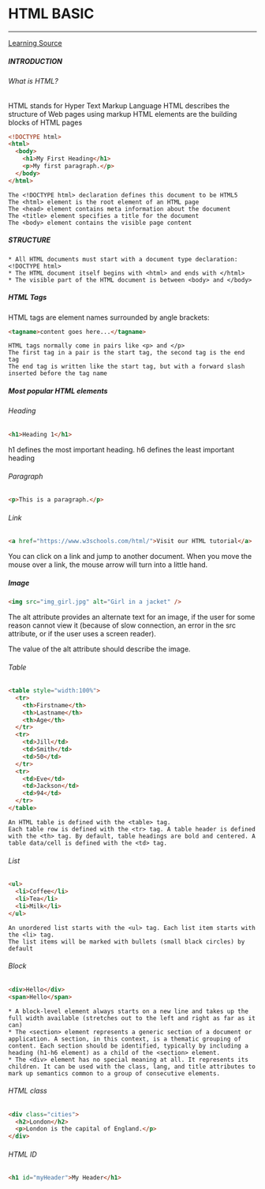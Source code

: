 # HTML BASIC

---

[Learning Source](https://www.w3schools.com/html/html_intro.asp)

##### INTRODUCTION

###### What is HTML?

HTML stands for Hyper Text Markup Language
HTML describes the structure of Web pages using markup
HTML elements are the building blocks of HTML pages

```html
<!DOCTYPE html>
<html>
  <body>
    <h1>My First Heading</h1>
    <p>My first paragraph.</p>
  </body>
</html>
```

```
The <!DOCTYPE html> declaration defines this document to be HTML5
The <html> element is the root element of an HTML page
The <head> element contains meta information about the document
The <title> element specifies a title for the document
The <body> element contains the visible page content
```

##### STRUCTURE

```
* All HTML documents must start with a document type declaration: <!DOCTYPE html>
* The HTML document itself begins with <html> and ends with </html>
* The visible part of the HTML document is between <body> and </body>
```

##### HTML Tags

HTML tags are element names surrounded by angle brackets:

```html
<tagname>content goes here...</tagname>
```

```
HTML tags normally come in pairs like <p> and </p>
The first tag in a pair is the start tag, the second tag is the end tag
The end tag is written like the start tag, but with a forward slash inserted before the tag name
```

##### Most popular HTML elements

###### Heading

```html
<h1>Heading 1</h1>
```

h1 defines the most important heading. h6 defines the least important heading

###### Paragraph

```html
<p>This is a paragraph.</p>
```

###### Link

```html
<a href="https://www.w3schools.com/html/">Visit our HTML tutorial</a>
```

You can click on a link and jump to another document.
When you move the mouse over a link, the mouse arrow will turn into a little hand.

##### Image

```html
<img src="img_girl.jpg" alt="Girl in a jacket" />
```

The alt attribute provides an alternate text for an image, if the user for some reason cannot view it (because of slow connection, an error in the src attribute, or if the user uses a screen reader).

The value of the alt attribute should describe the image.

###### Table

```html
<table style="width:100%">
  <tr>
    <th>Firstname</th>
    <th>Lastname</th>
    <th>Age</th>
  </tr>
  <tr>
    <td>Jill</td>
    <td>Smith</td>
    <td>50</td>
  </tr>
  <tr>
    <td>Eve</td>
    <td>Jackson</td>
    <td>94</td>
  </tr>
</table>
```

```
An HTML table is defined with the <table> tag.
Each table row is defined with the <tr> tag. A table header is defined with the <th> tag. By default, table headings are bold and centered. A table data/cell is defined with the <td> tag.
```

###### List

```html
<ul>
  <li>Coffee</li>
  <li>Tea</li>
  <li>Milk</li>
</ul>
```

```
An unordered list starts with the <ul> tag. Each list item starts with the <li> tag.
The list items will be marked with bullets (small black circles) by default
```

###### Block

```html
<div>Hello</div>
<span>Hello</span>
```

```
* A block-level element always starts on a new line and takes up the full width available (stretches out to the left and right as far as it can)
* The <section> element represents a generic section of a document or application. A section, in this context, is a thematic grouping of content. Each section should be identified, typically by including a heading (h1-h6 element) as a child of the <section> element.
* The <div> element has no special meaning at all. It represents its children. It can be used with the class, lang, and title attributes to mark up semantics common to a group of consecutive elements.
```

###### HTML class

```html
<div class="cities">
  <h2>London</h2>
  <p>London is the capital of England.</p>
</div>
```

###### HTML ID

```html
<h1 id="myHeader">My Header</h1>
```
